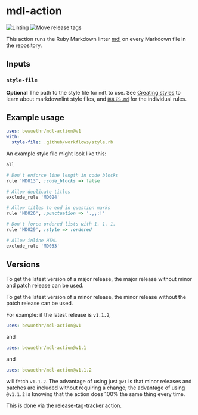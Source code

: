 # mdl-action

![Linting](https://github.com/bewuethr/mdl-action/workflows/Linting/badge.svg)
![Move release tags](https://github.com/bewuethr/mdl-action/workflows/Move%20release%20tags/badge.svg)

This action runs the Ruby Markdown linter [mdl][1] on every Markdown file in
the repository.

[1]: https://github.com/markdownlint/markdownlint

## Inputs

### `style-file`

**Optional** The path to the style file for `mdl` to use. See [Creating
styles][2] to learn about markdownlint style files, and [`RULES.md`][3] for the
individual rules.

[2]: https://github.com/markdownlint/markdownlint/blob/master/docs/creating_styles.md
[3]: https://github.com/markdownlint/markdownlint/blob/master/docs/RULES.md

## Example usage

```yml
uses: bewuethr/mdl-action@v1
with:
  style-file: .github/workflows/style.rb
```

An example style file might look like this:

```rb
all

# Don't enforce line length in code blocks
rule 'MD013', :code_blocks => false

# Allow duplicate titles
exclude_rule 'MD024'

# Allow titles to end in question marks
rule 'MD026', :punctuation => '.,;:!'

# Don't force ordered lists with 1. 1. 1.
rule 'MD029', :style => :ordered

# Allow inline HTML
exclude_rule 'MD033'
```

## Versions

To get the latest version of a major release, the major release without minor
and patch release can be used.

To get the latest version of a minor release, the minor release without the
patch release can be used.

For example: if the latest release is `v1.1.2`,

```yml
uses: bewuethr/mdl-action@v1
```

and

```yml
uses: bewuethr/mdl-action@v1.1
```

and

```yml
uses: bewuethr/mdl-action@v1.1.2
```

will fetch `v1.1.2`. The advantage of using just `@v1` is that minor releases
and patches are included without requiring a change; the advantage of using
`@v1.1.2` is knowing that the action does 100% the same thing every time.

This is done via the [release-tag-tracker][4] action.

[4]: https://github.com/marketplace/actions/release-tag-tracker
